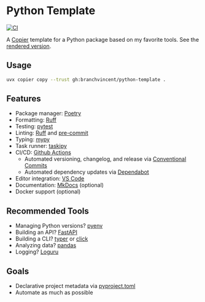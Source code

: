 # Python Template

[![CI](https://github.com/branchvincent/python-template/workflows/CI/badge.svg)](https://github.com/branchvincent/python-template/actions/workflows/ci.yaml)

A [Copier](https://github.com/copier-org/copier) template for a Python package based on my favorite tools. See the [rendered version](https://github.com/branchvincent/python-template/tree/rendered).

## Usage

```sh
uvx copier copy --trust gh:branchvincent/python-template .
```

## Features

- Package manager: [Poetry](https://python-poetry.org/)
- Formatting: [Ruff](https://docs.astral.sh/ruff/formatter/)
- Testing: [pytest](https://docs.pytest.org/en/latest/)
- Linting: [Ruff](https://docs.astral.sh/ruff/linter/) and [pre-commit](https://pre-commit.com/)
- Typing: [mypy](https://mypy.readthedocs.io/en/stable/)
- Task runner: [taskipy](https://github.com/illBeRoy/taskipy)
- CI/CD: [Github Actions](https://docs.github.com/en/actions)
  - Automated versioning, changelog, and release via [Conventional Commits](https://www.conventionalcommits.org/)
  - Automated dependency updates via [Dependabot](https://dependabot.com/)
- Editor integration: [VS Code](https://code.visualstudio.com/)
- Documentation: [MkDocs](https://www.mkdocs.org/) (optional)
- Docker support (optional)

## Recommended Tools

- Managing Python versions? [pyenv](https://github.com/pyenv/pyenv)
- Building an API? [FastAPI](https://fastapi.tiangolo.com/)
- Building a CLI? [typer](https://typer.tiangolo.com/) or [click](https://click.palletsprojects.com/)
- Analyzing data? [pandas](https://pandas.pydata.org/)
- Logging? [Loguru](https://github.com/Delgan/loguru)

## Goals

- Declarative project metadata via [pyproject.toml](https://snarky.ca/what-the-heck-is-pyproject-toml/)
- Automate as much as possible
